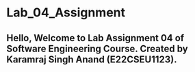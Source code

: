 # Lab_04_Assignment

## Hello, Welcome to Lab Assignment 04 of Software Engineering Course. Created by Karamraj Singh Anand (E22CSEU1123).